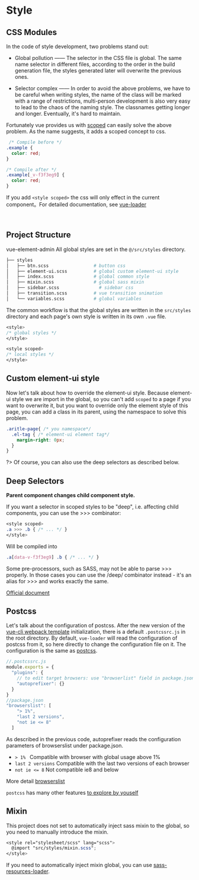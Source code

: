 # Style

## CSS Modules

In the code of style development, two problems stand out:

- Global pollution —— The selector in the CSS file is global. The same name selector in different files, according to the order in the build generation file, the styles generated later will overwrite the previous ones.

- Selector complex —— In order to avoid the above problems, we have to be careful when writing styles, the name of the class will be marked with a range of restrictions, multi-person development is also very easy to lead to the chaos of the naming style. The classnames getting longer and longer. Eventually, it's hard to maintain.


Fortunately vue provides us with [scoped](https://vue-loader.vuejs.org/en/features/scoped-css.html) can easily solve the above problem. As the name suggests, it adds a scoped concept to css.

```css
 /* Compile before */
.example {
  color: red;
}

/* Compile after */
.example[_v-f3f3eg9] {
  color: red;
}
```

If you add `<style scoped>` the css will only effect in the current component。For detailed documentation, see [vue-loader](https://vue-loader.vuejs.org/en/features/scoped-css.html)

<br/>

## Project Structure
vue-element-admin All global styles are set in the `@/src/styles` directory.

```bash
├── styles
│   ├── btn.scss                 # button css
│   ├── element-ui.scss          # global custom element-ui style
│   ├── index.scss               # global common style
│   ├── mixin.scss               # global sass mixin
│   ├── sidebar.scss               # sidebar css
│   ├── transition.scss          # vue transition snimation
│   └── variables.scss           # global variables
```

The common workflow is that the global styles are written in the `src/styles` directory and each page's own style is written in its own `.vue` file.

```css
<style>
/* global styles */
</style>

<style scoped>
/* local styles */
</style>
```

## Custom element-ui style
Now let's talk about how to override the element-ui style. Because element-ui style we are import in the global, so you can't add `scoped` to a page if you want to overwrite it, but you want to override only the element style of this page, you can add a class in its parent, using the namespace to solve this problem.

```css
.aritle-page{ /* you namespace*/
  .el-tag { /* element-ui element tag*/
    margin-right: 0px;
  }
}
```
?> Of course, you can also use the deep selectors as described below.

## Deep Selectors
**Parent component changes child component style.**

If you want a selector in scoped styles to be "deep", i.e. affecting child components, you can use the >>> combinator:

```css
<style scoped>
.a >>> .b { /* ... */ }
</style>
```

Will be compiled into

```css
.a[data-v-f3f3eg9] .b { /* ... */ }
```
Some pre-processors, such as SASS, may not be able to parse >>> properly. In those cases you can use the /deep/ combinator instead - it's an alias for >>> and works exactly the same.

[Official document](https://vue-loader.vuejs.org/en/features/scoped-css.html)

## Postcss
Let's talk about the configuration of postcss. After the new version of the [vue-cli webpack template](https://github.com/vuejs-templates/webpack) initialization, there is a default `.postcssrc.js` in the root directory. By default, `vue-loader` will read the configuration of postcss from it, so here directly to change the configuration file on it. The configuration is the same as [postcss](https://github.com/postcss/postcss).

```javascript
//.postcssrc.js
module.exports = {
  "plugins": {
    // to edit target browsers: use "browserlist" field in package.json
    "autoprefixer": {}
  }
}
//package.json
"browserslist": [
    "> 1%",
    "last 2 versions",
    "not ie <= 8"
  ]
```

As described in the previous code, autoprefixer reads the configuration parameters of browserslist under package.json.

*  `> 1% ` Compatible with browser with global usage above 1%
*  `last 2 versions` Compatible with the last two versions of each browser
*  `not ie <= 8` Not compatible ie8 and below

More detail [browserslist](https://github.com/ai/browserslist)

`postcss` has many other features [to explore by youself](https://www.postcss.parts/)


## Mixin
This project does not set to automatically inject sass mixin to the global, so you need to manually introduce the mixin.

```scss
<style rel="stylesheet/scss" lang="scss">
  @import "src/styles/mixin.scss";
</style>
```

If you need to automatically inject mixin global, you can use
[sass-resources-loader](https://github.com/shakacode/sass-resources-loader).
